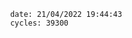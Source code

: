 

                date: 21/04/2022 19:44:43
                cycles: 39300

                         